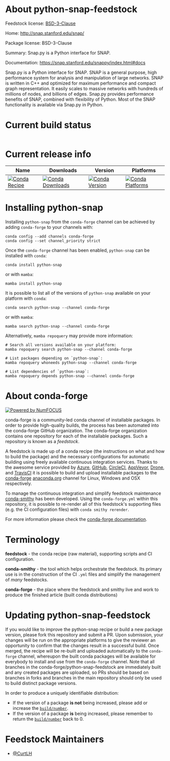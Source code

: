 About python-snap-feedstock
===========================

Feedstock license: [BSD-3-Clause](https://github.com/conda-forge/python-snap-feedstock/blob/main/LICENSE.txt)

Home: http://snap.stanford.edu/snap/

Package license: BSD-3-Clause

Summary: Snap.py is a Python interface for SNAP.

Documentation: https://snap.stanford.edu/snappy/index.html#docs

Snap.py is a Python interface for SNAP. SNAP is a general purpose,
high performance system for analysis and manipulation of large networks.
SNAP is written in C++ and optimized for maximum performance and compact
graph representation. It easily scales to massive networks with hundreds
of millions of nodes, and billions of edges.
Snap.py provides performance benefits of SNAP, combined with flexibility
of Python. Most of the SNAP functionality is available via Snap.py in Python.


Current build status
====================


<table>
</table>

Current release info
====================

| Name | Downloads | Version | Platforms |
| --- | --- | --- | --- |
| [![Conda Recipe](https://img.shields.io/badge/recipe-python--snap-green.svg)](https://anaconda.org/conda-forge/python-snap) | [![Conda Downloads](https://img.shields.io/conda/dn/conda-forge/python-snap.svg)](https://anaconda.org/conda-forge/python-snap) | [![Conda Version](https://img.shields.io/conda/vn/conda-forge/python-snap.svg)](https://anaconda.org/conda-forge/python-snap) | [![Conda Platforms](https://img.shields.io/conda/pn/conda-forge/python-snap.svg)](https://anaconda.org/conda-forge/python-snap) |

Installing python-snap
======================

Installing `python-snap` from the `conda-forge` channel can be achieved by adding `conda-forge` to your channels with:

```
conda config --add channels conda-forge
conda config --set channel_priority strict
```

Once the `conda-forge` channel has been enabled, `python-snap` can be installed with `conda`:

```
conda install python-snap
```

or with `mamba`:

```
mamba install python-snap
```

It is possible to list all of the versions of `python-snap` available on your platform with `conda`:

```
conda search python-snap --channel conda-forge
```

or with `mamba`:

```
mamba search python-snap --channel conda-forge
```

Alternatively, `mamba repoquery` may provide more information:

```
# Search all versions available on your platform:
mamba repoquery search python-snap --channel conda-forge

# List packages depending on `python-snap`:
mamba repoquery whoneeds python-snap --channel conda-forge

# List dependencies of `python-snap`:
mamba repoquery depends python-snap --channel conda-forge
```


About conda-forge
=================

[![Powered by
NumFOCUS](https://img.shields.io/badge/powered%20by-NumFOCUS-orange.svg?style=flat&colorA=E1523D&colorB=007D8A)](https://numfocus.org)

conda-forge is a community-led conda channel of installable packages.
In order to provide high-quality builds, the process has been automated into the
conda-forge GitHub organization. The conda-forge organization contains one repository
for each of the installable packages. Such a repository is known as a *feedstock*.

A feedstock is made up of a conda recipe (the instructions on what and how to build
the package) and the necessary configurations for automatic building using freely
available continuous integration services. Thanks to the awesome service provided by
[Azure](https://azure.microsoft.com/en-us/services/devops/), [GitHub](https://github.com/),
[CircleCI](https://circleci.com/), [AppVeyor](https://www.appveyor.com/),
[Drone](https://cloud.drone.io/welcome), and [TravisCI](https://travis-ci.com/)
it is possible to build and upload installable packages to the
[conda-forge](https://anaconda.org/conda-forge) [anaconda.org](https://anaconda.org/)
channel for Linux, Windows and OSX respectively.

To manage the continuous integration and simplify feedstock maintenance
[conda-smithy](https://github.com/conda-forge/conda-smithy) has been developed.
Using the ``conda-forge.yml`` within this repository, it is possible to re-render all of
this feedstock's supporting files (e.g. the CI configuration files) with ``conda smithy rerender``.

For more information please check the [conda-forge documentation](https://conda-forge.org/docs/).

Terminology
===========

**feedstock** - the conda recipe (raw material), supporting scripts and CI configuration.

**conda-smithy** - the tool which helps orchestrate the feedstock.
                   Its primary use is in the construction of the CI ``.yml`` files
                   and simplify the management of *many* feedstocks.

**conda-forge** - the place where the feedstock and smithy live and work to
                  produce the finished article (built conda distributions)


Updating python-snap-feedstock
==============================

If you would like to improve the python-snap recipe or build a new
package version, please fork this repository and submit a PR. Upon submission,
your changes will be run on the appropriate platforms to give the reviewer an
opportunity to confirm that the changes result in a successful build. Once
merged, the recipe will be re-built and uploaded automatically to the
`conda-forge` channel, whereupon the built conda packages will be available for
everybody to install and use from the `conda-forge` channel.
Note that all branches in the conda-forge/python-snap-feedstock are
immediately built and any created packages are uploaded, so PRs should be based
on branches in forks and branches in the main repository should only be used to
build distinct package versions.

In order to produce a uniquely identifiable distribution:
 * If the version of a package **is not** being increased, please add or increase
   the [``build/number``](https://docs.conda.io/projects/conda-build/en/latest/resources/define-metadata.html#build-number-and-string).
 * If the version of a package **is** being increased, please remember to return
   the [``build/number``](https://docs.conda.io/projects/conda-build/en/latest/resources/define-metadata.html#build-number-and-string)
   back to 0.

Feedstock Maintainers
=====================

* [@CurtLH](https://github.com/CurtLH/)

